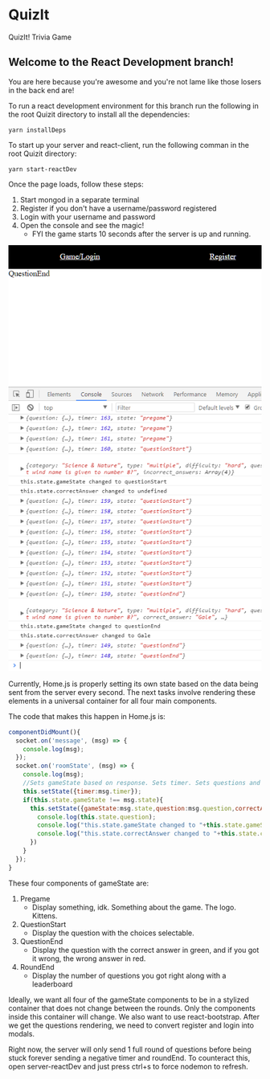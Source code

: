 # QuizIt
QuizIt! Trivia Game

## Welcome to the React Development branch!

You are here because you're awesome and you're not lame like those losers in the back end are!

To run a react development environment for this branch run the following in the root Quizit directory to install all the dependencies:
```
yarn installDeps
```

To start up your server and react-client, run the following comman in the root Quizit directory:
```
yarn start-reactDev
```

Once the page loads, follow these steps:

1. Start mongod in a separate terminal
2. Register if you don't have a username/password registered
3. Login with your username and password
4. Open the console and see the magic!
    * FYI the game starts 10 seconds after the server is up and running.

![console-preview](./readme/quizit-readme-1.png "console-preview")


Currently, Home.js is properly setting its own state based on the data being sent from the server every second. The next tasks involve rendering these elements in a universal container for all four main components.

The code that makes this happen in Home.js is:
``` Javascript
componentDidMount(){
  socket.on('message', (msg) => {
    console.log(msg);
  });
  socket.on('roomState', (msg) => {
    console.log(msg);
    //Sets gameState based on response. Sets timer. Sets questions and correctAnswer when applicable.
    this.setState({timer:msg.timer});
    if(this.state.gameState !== msg.state){
      this.setState({gameState:msg.state,question:msg.question,correctAnswer:msg.question.correct_answer}, ()=>{
        console.log(this.state.question);
        console.log("this.state.gameState changed to "+this.state.gameState);
        console.log("this.state.correctAnswer changed to "+this.state.correctAnswer);
      })
    }
  });
}
```

These four components of gameState are:

1. Pregame
	* Display something, idk. Something about the game. The logo. Kittens.
2. QuestionStart
	* Display the question with the choices selectable.
3. QuestionEnd
	* Display the question with the correct answer in green, and if you got it wrong, the wrong answer in red.
4. RoundEnd
	* Display the number of questions you got right along with a leaderboard

Ideally, we want all four of the gameState components to be in a stylized container that does not change between the rounds. Only the components inside this container will change. We also want to use react-bootstrap. After we get the questions rendering, we need to convert register and login into modals.

Right now, the server will only send 1 full round of questions before being stuck forever sending a negative timer and roundEnd. To counteract this, open server-reactDev and just press ctrl+s to force nodemon to refresh.